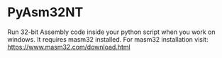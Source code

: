 # PyAsm32NT
Run 32-bit Assembly code inside your python script when you work on windows. It requires masm32 installed. For masm32 installation visit: https://www.masm32.com/download.html  
